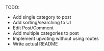 TODO:

* Add single category to post
* Add sorting/searching to UI
* Edit Post/Comment
* Add multiple categories to post
* Implement upvoting without using routes
* Write actual README
